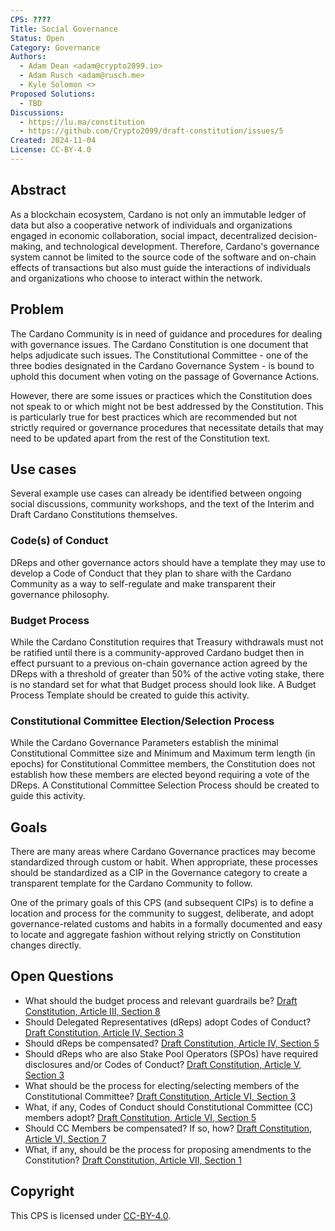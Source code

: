 ```yaml
---
CPS: ????
Title: Social Governance
Status: Open
Category: Governance
Authors:
  - Adam Dean <adam@crypto2099.io>
  - Adam Rusch <adam@rusch.me>
  - Kyle Solomon <>
Proposed Solutions:
  - TBD
Discussions:
  - https://lu.ma/constitution
  - https://github.com/Crypto2099/draft-constitution/issues/5
Created: 2024-11-04
License: CC-BY-4.0
---
```


## Abstract

As a blockchain ecosystem, Cardano is not only an immutable ledger of data but
also a cooperative network of individuals and organizations engaged in economic
collaboration, social impact, decentralized decision-making, and technological
development. Therefore, Cardano's governance system cannot be limited to the
source code of the software and on-chain effects of transactions but also must
guide the interactions of individuals and organizations who choose to interact
within the network.

## Problem

The Cardano Community is in need of guidance and procedures for dealing with
governance issues. The Cardano Constitution is one document that helps
adjudicate such issues. The Constitutional Committee - one of the three bodies
designated in the Cardano Governance System - is bound to uphold this document
when voting on the passage of Governance Actions.

However, there are some issues or practices which the Constitution does not
speak to or which might not be best addressed by the Constitution. This is
particularly true for best practices which are recommended but not strictly
required or governance procedures that necessitate details that may need to be
updated apart from the rest of the Constitution text.

## Use cases

Several example use cases can already be identified between ongoing social
discussions, community workshops, and the text of the Interim and Draft Cardano
Constitutions themselves.

### Code(s) of Conduct

DReps and other governance actors should have a template they may use to develop
a Code of Conduct that they plan to share with the Cardano Community as a way to
self-regulate and make transparent their governance philosophy.

### Budget Process

While the Cardano Constitution requires that Treasury withdrawals must not be
ratified until there is a community-approved Cardano budget then in effect
pursuant to a previous on-chain governance action agreed by the DReps with a
threshold of greater than 50% of the active voting stake, there is no standard
set for what that Budget process should look like. A Budget Process Template
should be created to guide this activity.

### Constitutional Committee Election/Selection Process

While the Cardano Governance Parameters establish the minimal Constitutional
Committee size and Minimum and Maximum term length (in epochs) for
Constitutional Committee members, the Constitution does not establish how these
members are elected beyond requiring a vote of the DReps. A Constitutional
Committee Selection Process should be created to guide this activity.

## Goals

There are many areas where Cardano Governance practices may become standardized
through custom or habit. When appropriate, these processes should be
standardized as a CIP in the Governance category to create a transparent
template for the Cardano Community to follow.

One of the primary goals of this CPS (and subsequent CIPs) is to define a
location and process for the community to suggest, deliberate, and adopt
governance-related customs and habits in a formally documented and easy to
locate and aggregate fashion without relying strictly on Constitution changes
directly.

## Open Questions

* What should the budget process and relevant guardrails be?
  [Draft Constitution, Article III, Section 8](https://github.com/Crypto2099/draft-constitution/blob/d7b3ff919418632afba7bb8aa43e6a4fe08bc470/CONSTITUTION.md#section-8)
* Should Delegated Representatives (dReps) adopt Codes of Conduct?
  [Draft Constitution, Article IV, Section 3](https://github.com/Crypto2099/draft-constitution/blob/d7b3ff919418632afba7bb8aa43e6a4fe08bc470/CONSTITUTION.md#section-3-2)
* Should dReps be compensated?
  [Draft Constitution, Article IV, Section 5](https://github.com/Crypto2099/draft-constitution/blob/d7b3ff919418632afba7bb8aa43e6a4fe08bc470/CONSTITUTION.md#section-5-1)
* Should dReps who are also Stake Pool Operators (SPOs) have required
  disclosures and/or Codes of Conduct?
  [Draft Constitution, Article V, Section 3](https://github.com/Crypto2099/draft-constitution/blob/d7b3ff919418632afba7bb8aa43e6a4fe08bc470/CONSTITUTION.md#section-3-3)
* What should be the process for electing/selecting members of the
  Constitutional Committee?
  [Draft Constitution, Article VI, Section 3](https://github.com/Crypto2099/draft-constitution/blob/d7b3ff919418632afba7bb8aa43e6a4fe08bc470/CONSTITUTION.md#section-3-4)
* What, if any, Codes of Conduct should Constitutional Committee (CC) members
  adopt?
  [Draft Constitution, Article VI, Section 5](https://github.com/Crypto2099/draft-constitution/blob/d7b3ff919418632afba7bb8aa43e6a4fe08bc470/CONSTITUTION.md#section-5-2)
* Should CC Members be compensated? If so, how?
  [Draft Constitution, Article VI, Section 7](https://github.com/Crypto2099/draft-constitution/blob/d7b3ff919418632afba7bb8aa43e6a4fe08bc470/CONSTITUTION.md#section-7-1)
* What, if any, should be the process for proposing amendments to the
  Constitution?
  [Draft Constitution, Article VII, Section 1](https://github.com/Crypto2099/draft-constitution/blob/d7b3ff919418632afba7bb8aa43e6a4fe08bc470/CONSTITUTION.md#section-1-6)

## Copyright

This CPS is licensed
under [CC-BY-4.0](https://creativecommons.org/licenses/by/4.0/legalcode).
